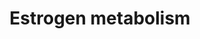 ---
annotations:
- id: PW:0000780
  parent: classic metabolic pathway
  type: Pathway Ontology
  value: C18-steroid hormone biosynthetic pathway
authors:
- Pieter Giesbertz
- AlexanderPico
- MaintBot
- Mkutmon
- Zari
- Egonw
- DeSl
- Khanspers
citedin:
- link: PMC7538102
description: 'Estrogens are metabolized via hydroxylation by cytochrome P450 enzymes
  such as CYP1A1 and CYP3A4 and via conjugation by estrogen sulfotransferases (sulfation)
  and UDP-glucuronyltransferases (glucuronidation). In addition, estradiol is dehydrogenated
  by 17β-Hydroxysteroid dehydrogenase into the much less potent estrogen estrone.
  These reactions occur primarily in the liver, but also in other tissues. Description
  source: [https://en.wikipedia.org/wiki/Estrogen#Metabolism Wikipedia].  Proteins
  on this pathway have targeted assays available via the [https://assays.cancer.gov/available_assays?wp_id=WP697
  CPTAC Assay Portal]'
last-edited: 2019-09-17
organisms:
- Homo sapiens
redirect_from:
- /index.php/Pathway:WP697
- /instance/WP697
- /instance/WP697_rr106826
revision: r106826
schema-jsonld:
- '@context': https://schema.org/
  '@id': https://wikipathways.github.io/pathways/WP697.html
  '@type': Dataset
  creator:
    '@type': Organization
    name: WikiPathways
  description: 'Estrogens are metabolized via hydroxylation by cytochrome P450 enzymes
    such as CYP1A1 and CYP3A4 and via conjugation by estrogen sulfotransferases (sulfation)
    and UDP-glucuronyltransferases (glucuronidation). In addition, estradiol is dehydrogenated
    by 17β-Hydroxysteroid dehydrogenase into the much less potent estrogen estrone.
    These reactions occur primarily in the liver, but also in other tissues. Description
    source: [https://en.wikipedia.org/wiki/Estrogen#Metabolism Wikipedia].  Proteins
    on this pathway have targeted assays available via the [https://assays.cancer.gov/available_assays?wp_id=WP697
    CPTAC Assay Portal]'
  keywords:
  - 16a-Hydroxyestrone
  - 2-Hydroxyestradiol
  - 2-Hydroxyestrone
  - 2-Methoxyestradiol
  - 2-Methoxyestradiol-3-glucuronide
  - 2-Methoxyestrone
  - 2-Methoxyestrone 3-glucuronide
  - 4-Methoxyestradiol
  - 4-Methoxyestrone
  - 4-Methoxyestrone-3-glucuronide
  - 4-hydroxy-estradiol-4-glucuronide
  - 4-hydroxyestradiol
  - 4-hydroxyestrone
  - 4-hydroxyestrone-3-glucuronide
  - ARSC
  - ARSD
  - ARSE
  - COMT
  - CYP1A1
  - CYP1A2
  - CYP1B1
  - CYP3A4
  - ESTRADIOL
  - Estradiol sulfate
  - Estradiol-17-glucuronide
  - Estradiol-2,3-quinone
  - Estradiol-3,4-quinone
  - Estradiol-3-glucuronide
  - Estrone
  - Estrone sulfate
  - Estrone-17-glucuronide
  - Estrone-2,3-quinone
  - Estrone-3,4-quinone
  - Estrone-3-glucuronide
  - GSTA1
  - GSTM1
  - NQO1
  - Oxygen
  - SULT1A1
  - SULT1E1
  - Superoxide
  - UGT1A1
  - UGT1A3
  - UGT1A8
  - UGT1A9
  - UGT2B7
  license: CC0
  name: Estrogen metabolism
seo: CreativeWork
title: Estrogen metabolism
wpid: WP697
---